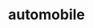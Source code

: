 ---
layout: smileys&emotion
title: automobile
emoji: automobile
permalink: 🚗.html
image: assets/img/3moji/automobile.png
---